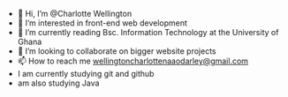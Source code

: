 - 👋 Hi, I’m @Charlotte  Wellington
- 👀 I’m interested in front-end web development
- 🌱 I’m currently reading Bsc. Information Technology at the University of Ghana 
- 💞️ I’m looking to collaborate on bigger website projects
- 📫 How to reach me wellingtoncharlottenaaodarley@gmail.com
- I am currently studying git and github
-  am also studying Java

<!---
CharlyWells/CharlyWells is a ✨ special ✨ repository because its `README.md` (this file) appears on your GitHub profile.
You can click the Preview link to take a look at your changes.
--->

